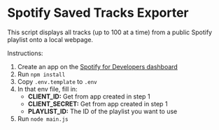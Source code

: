 # Spotify Saved Tracks Exporter

This script displays all tracks (up to 100 at a time) from a public Spotify playlist onto a local webpage.

Instructions:

1. Create an app on the [Spotify for Developers dashboard](https://developer.spotify.com/dashboard/)
1. Run `npm install`
1. Copy `.env.template` to `.env`
1. In that env file, fill in:
   - **CLIENT_ID:** Get from app created in step 1
   - **CLIENT_SECRET:** Get from app created in step 1
   - **PLAYLIST_ID:** The ID of the playlist you want to use
1. Run `node main.js`
